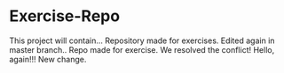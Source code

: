 # Exercise-Repo
This project will contain...
Repository made for exercises.
Edited again in master branch..
Repo made for exercise.
We resolved the conflict!
Hello, again!!!
New change.

